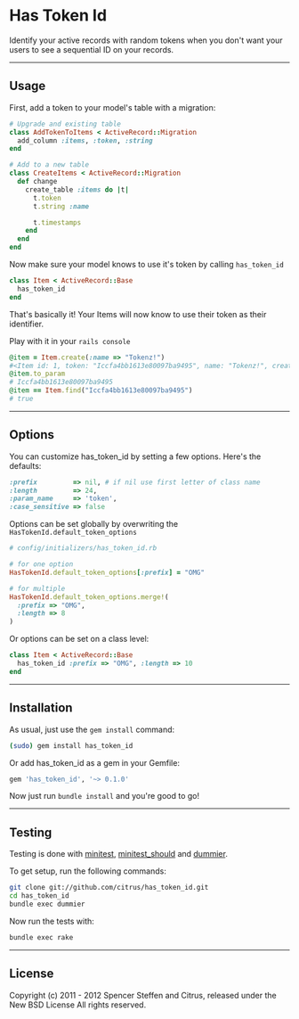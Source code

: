 Has Token Id
============

Identify your active records with random tokens when you don't want your users to see a sequential ID on your records.


------------------------------------------------------------------------------
Usage
------------------------------------------------------------------------------

First, add a token to your model's table with a migration:

```ruby
# Upgrade and existing table
class AddTokenToItems < ActiveRecord::Migration
  add_column :items, :token, :string
end

# Add to a new table
class CreateItems < ActiveRecord::Migration
  def change
    create_table :items do |t|
      t.token
      t.string :name

      t.timestamps
    end
  end
end
```


Now make sure your model knows to use it's token by calling `has_token_id`

```ruby
class Item < ActiveRecord::Base
  has_token_id  
end
```

That's basically it! Your Items will now know to use their token as their identifier.

Play with it in your `rails console`

```ruby
@item = Item.create(:name => "Tokenz!")
#<Item id: 1, token: "Iccfa4bb1613e80097ba9495", name: "Tokenz!", created_at: "2012-01-26 20:17:13", updated_at: "2012-01-26 20:17:13">
@item.to_param
# Iccfa4bb1613e80097ba9495
@item == Item.find("Iccfa4bb1613e80097ba9495")
# true
```


------------------------------------------------------------------------------
Options
------------------------------------------------------------------------------

You can customize has_token_id by setting a few options. Here's the defaults:

```ruby
:prefix         => nil, # if nil use first letter of class name 
:length         => 24,
:param_name     => 'token',
:case_sensitive => false
```


Options can be set globally by overwriting the `HasTokenId.default_token_options`

```ruby
# config/initializers/has_token_id.rb

# for one option
HasTokenId.default_token_options[:prefix] = "OMG"

# for multiple
HasTokenId.default_token_options.merge!(
  :prefix => "OMG",
  :length => 8
)
```


Or options can be set on a class level:

```ruby
class Item < ActiveRecord::Base
  has_token_id :prefix => "OMG", :length => 10
end
```


------------------------------------------------------------------------------
Installation
------------------------------------------------------------------------------

As usual, just use the `gem install` command:

```bash
(sudo) gem install has_token_id
```
    
Or add has_token_id as a gem in your Gemfile:

```bash
gem 'has_token_id', '~> 0.1.0' 
```

Now just run `bundle install` and you're good to go!


------------------------------------------------------------------------------
Testing
------------------------------------------------------------------------------

Testing is done with [minitest](https://github.com/seattlerb/minitest), [minitest_should](https://github.com/citrus/minitest_should) and [dummier](https://github.com/citrus/dummier).

To get setup, run the following commands:

```bash
git clone git://github.com/citrus/has_token_id.git
cd has_token_id
bundle exec dummier
```

Now run the tests with:

```bash
bundle exec rake
```


------------------------------------------------------------------------------
License
------------------------------------------------------------------------------

Copyright (c) 2011 - 2012 Spencer Steffen and Citrus, released under the New BSD License All rights reserved.
